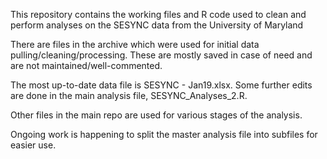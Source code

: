 This repository contains the working files and R code used to clean and perform analyses on the SESYNC data from the University of Maryland

There are files in the archive which were used for initial data pulling/cleaning/processing. These are mostly saved in case of need and are not maintained/well-commented. 

The most up-to-date data file is SESYNC - Jan19.xlsx. Some further edits are done in the main analysis file, SESYNC_Analyses_2.R.

Other files in the main repo are used for various stages of the analysis.

Ongoing work is happening to split the master analysis file into subfiles for easier use.
